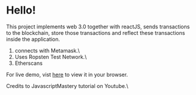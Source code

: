 # Hello!

This project implements web 3.0 together with reactJS, sends transactions to the blockchain, store those
transactions and reflect these transactions inside the application.

1. connects with Metamask.\
2. Uses Ropsten Test Network.\
3. Etherscans

For live demo, vist [here](https://blockchain-krypt.netlify.app/) to view it in your browser.

Credits to JavascriptMastery tutorial on Youtube.\


